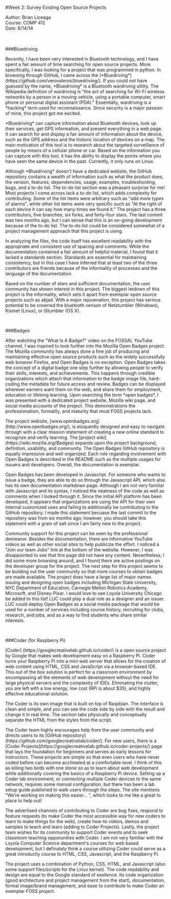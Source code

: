 #Week 2: Survey Existing Open Source Projects

Author: Brian Liceaga<br>
Course: COMP 412<br>
Date: 6/14/14<br>
<br><br>


###Bluedriving
<p>
Recently, I have been very interested in Bluetooth technology, and I have spent a fair amount of time searching for open source projects.  More specifically, I was looking for a project that was programmed in python.  In browsing through GitHub, I came across the [*Bluedriving*](https://github.com/verovaleros/bluedriving/).  If you could not have guessed by the name, *Bluedriving* is a Bluetooth wardriving utility.  The Wikipedia definition of wardriving is "the act of searching for Wi-Fi wireless networks by a person in a moving vehicle, using a portable computer, smart phone or personal digital assistant (PDA)." Essentially, wardriving is a *hacking* term used for reconnaissance. Since security is a major passion of mine, this project got me excited.
</p>

<p>
*Bluedriving* can capture information about Bluetooth devices, look up their services, get GPS information, and present everything in a web page. It can search for and display a fair amount of information about the device, such as the GPS address and the historic location of devices on a map. The main motivation of this tool is to research about the targeted surveillance of people by means of a cellular phone or car. Based on the information you can capture with this tool, it has the ability to display the points where you have seen the same device in the past. Currently, it only runs on Linux.
</p>

<p>
Although *Bluedriving* doesn't have a dedicated website, the GitHub repository contains a wealth of information such as what the product does, the version, features, dependencies, usage, examples, troubleshooting, bugs, and a to-do list.  The to-do list section was a pleasant surprise for me! Most projects I come across lack a to-do list, which adds complexity for contributing. Some of the list items were arbitrary such as "add more types of alarms", while other list items were very specific such as "At the right of each device it can say how many times we found it."  The project has a three contributors, five branches, six forks, and forty-four stars.  The last commit was two months ago, but I can sense that this is an on-going development because of the to-do list.  The to-do list could be considered somewhat of a project management approach that this project is using.  
</p>

<p>
In analyzing the files, the code itself has excellent readability with the appropriate and consistent use of spacing and comments.  While the documentation contained a fair amount of helpful material, I found that it lacked a standards section.  Standards are essential for maintaining consistency, but in this case I have inferred that at least two of the three contributors are friends because of the informality of processes and the language of the documentation.
</p>

<p>
Based on the number of stars and sufficient documentation, the user community has shown interest in this project.  The biggest letdown of this project is the informality, which sets it apart from exemplar open source projects such as abjad. With a major rejuvenation, this project has serious potential to be crowned the bluetooth verison of Netstumbler (Windows), Kismet (Linux), or iStumbler (OS X).
</p>
<br>

###Badges 

<p>
After watching the "What Is A Badge?" video on the FOSSAL YouTube channel, I was inspired to look further into the Mozilla Open Badges project.  The Mozilla community has always done a fine job of producing and maintaining effective open source products such as the widely successfully web browser Firefox, and Open Badges is no exception. Open Badges takes the concept of a digital badge one step further by allowing people to verify their skills, interests, and achievements. This happens through credible organizations which attach that information to the badge image file, hard-coding the metadata for future access and review. Badges can be displayed wherever earners want them on the web, and share them for employment, education or lifelong learning. Upon searching the term *open badges*, I was presented with a dedicated project website, Mozilla wiki page, and social media accounts of the project.  This demonstrations the professionalism, formality, and maturity that most FOSS projects lack. </p>

<p>
The project website, [www.openbadges.org] (http://www.openbadges.org/), is eloquently designed and easy to navigate through with a clear mission statement of creating a new online standard to recognize and verify learning. The [project wiki] (https://wiki.mozilla.org/Badges) expands upon the project background, definition, usablility, and community. The Open Badges GitHub repository is equally impressive and well organized.  Each role regarding involvement with Open Badges is described in the README such as the multiple usages for issuers and developers.  Overall, the documentation is exemplar.
</p>

<p>
Open Badges has been developed in Javascript. For someone who wants to issue a badge, they are able to do so through the Javascript API, which also has its own documentation markdown page.  Although I am not very familiar with Javascript and its syntax, I noticed the neatness of the code as well as comments when I looked through it. Since the initial API platform has been developed, it appears that organizations are using the API for their own internal customized uses and failing to additionally be contributing to the GitHub repository. I made this statement becuase the last commit to the repository was from six months ago; however, you should take this statement with a grain of salt since I am fairly new to the project.    
</p>

<p>
Community support for this project can be seen by the professional demeanor.  Besides the documentation, there are informative YouTube videos as well as other social sites to help publicize the effort. I noticed a "Join our team Jobs" link at the bottom of the website. However, I was disappointed to see that this page did not have any content. Nevertheless, I did some more browsing around, and I found there are active postings on the developer group for the project.  The next step for this project seems to be building out the user community so that more courses to obtain badges are made available.  The project does have a large list of major names issuing and designing open badges including Michigan State University, NYC Department of Education, Carnegie Mellon Robotics Academy, Microsoft, and Disney-Pixar.  I would love to see Loyola University Chicago be added to this list! LUC could play a dual role as a designer and an issuer.  LUC could deploy Open Badges as a social media package that would be used for a number of services including course history, recruiting for clubs, research, and jobs, and as a way to find students who share similar interests.   
</p>
<br>



###Coder (for Raspberry Pi)

<p>
[Coder] (https://googlecreativelab.github.io/coder/) is a open source project by Google that makes web development easy on a Raspberry Pi.  Coder turns your Raspberry Pi into a mini web server that allows for the creation of web content using HTML, CSS and JavaScript via a browser-based IDE.  This out of the box solution is perfect for a classroom environment by encompassing all the elements of web development without the need for large physical servers and the complexity of IDEs. Eliminating the clutter, you are left with a low energy, low cost (RPi is about $35), and highly effective educational solution.    
</p>

<p>
The Coder is its own image that is built on top of Raspbian.  The interface is clean and simple, and you can see the code side by side with the result and change it in real time. The section tabs physically and conceptually separate the HTML from the styles from the script.  
</p>

<p>
The Coder team highly encourages help from the user community and directs users to its [GitHub repository](https://github.com/googlecreativelab/coder/). For new users, there is a [Coder Projects](https://googlecreativelab.github.io/coder-projects/) page that lays the foundation for beginners and serves as early lessons for instructors.  These projects are simple so that even users who have never coded before can become acclimated at a comfortable level.  I think of this as killing two birds with one stone so as to learn about web development while additionally covering the basics of a Raspberry Pi device.  Setting up a Coder lab environment, or connecting multiple Coder devices to the same network, requires some manual configuration, but there has been a lab setup guide published to walk users through the steps. The site mentions "We’re working on making this easier... ", which looks to me like a great to place to help out!     
</p>

<p>
The advertised channels of contributing to Coder are bug fixes, respond to feature requests (to make Coder the most accessible way for new coders to learn to make things for the web), create how-to videos, demos and samples to teach and learn (adding to Coder Projects).  Lastly, the project team wishes for its community to support Coder events and to seek classroom teaching opporunities with Coder. I am not very familiar with the Loyola Computer Science department's courses for web based development, but I definately think a course  utilizing Coder could serve as a great introductly course to HTML, CSS, Javascript, and the Raspberry Pi.
</p>

<p>
The project uses a combination of Python, CSS, HTML, and Javascript (also some support files/scripts for the Linux kernel).  The code readability and design are equal to the Google standard of exellence. Its code organization (good architecture and project management from the start), documentation, formal image/brand management, and ease to contribute to make Coder an exemplar FOSS project.   
</p>

